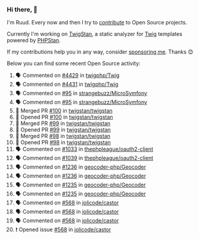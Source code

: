 ### Hi there, 👋

I'm Ruud. Every now and then I try to [contribute](https://github.com/pulls?q=+is%3Apr+author%3Aruudk+archived%3Afalse+is%3Apublic+) to Open Source projects.

Currently I'm working on [TwigStan](https://github.com/twigstan), a static analyzer for [Twig](https://twig.symfony.com/) templates powered by [PHPStan](https://phpstan.org/).

If my contributions help you in any way, consider [sponsoring me](https://github.com/sponsors/ruudk). Thanks 😊

Below you can find some recent Open Source activity:

<!--START_SECTION:activity-->
1. 🗣 Commented on [#4429](https://github.com/twigphp/Twig/pull/4429#issuecomment-2482049914) in [twigphp/Twig](https://github.com/twigphp/Twig)
2. 🗣 Commented on [#4431](https://github.com/twigphp/Twig/pull/4431#issuecomment-2482048854) in [twigphp/Twig](https://github.com/twigphp/Twig)
3. 🗣 Commented on [#95](https://github.com/strangebuzz/MicroSymfony/pull/95#issuecomment-2481394446) in [strangebuzz/MicroSymfony](https://github.com/strangebuzz/MicroSymfony)
4. 🗣 Commented on [#95](https://github.com/strangebuzz/MicroSymfony/pull/95#issuecomment-2481394212) in [strangebuzz/MicroSymfony](https://github.com/strangebuzz/MicroSymfony)
5. 🎉 Merged PR [#100](https://github.com/twigstan/twigstan/pull/100) in [twigstan/twigstan](https://github.com/twigstan/twigstan)
6. 💪 Opened PR [#100](https://github.com/twigstan/twigstan/pull/100) in [twigstan/twigstan](https://github.com/twigstan/twigstan)
7. 🎉 Merged PR [#99](https://github.com/twigstan/twigstan/pull/99) in [twigstan/twigstan](https://github.com/twigstan/twigstan)
8. 💪 Opened PR [#99](https://github.com/twigstan/twigstan/pull/99) in [twigstan/twigstan](https://github.com/twigstan/twigstan)
9. 🎉 Merged PR [#98](https://github.com/twigstan/twigstan/pull/98) in [twigstan/twigstan](https://github.com/twigstan/twigstan)
10. 💪 Opened PR [#98](https://github.com/twigstan/twigstan/pull/98) in [twigstan/twigstan](https://github.com/twigstan/twigstan)
11. 🗣 Commented on [#1033](https://github.com/thephpleague/oauth2-client/pull/1033#issuecomment-2478150955) in [thephpleague/oauth2-client](https://github.com/thephpleague/oauth2-client)
12. 🗣 Commented on [#1039](https://github.com/thephpleague/oauth2-client/pull/1039#issuecomment-2478150195) in [thephpleague/oauth2-client](https://github.com/thephpleague/oauth2-client)
13. 🗣 Commented on [#1236](https://github.com/geocoder-php/Geocoder/pull/1236#issuecomment-2476141542) in [geocoder-php/Geocoder](https://github.com/geocoder-php/Geocoder)
14. 🗣 Commented on [#1236](https://github.com/geocoder-php/Geocoder/pull/1236#issuecomment-2476120418) in [geocoder-php/Geocoder](https://github.com/geocoder-php/Geocoder)
15. 🗣 Commented on [#1235](https://github.com/geocoder-php/Geocoder/pull/1235#issuecomment-2475835297) in [geocoder-php/Geocoder](https://github.com/geocoder-php/Geocoder)
16. 🗣 Commented on [#1235](https://github.com/geocoder-php/Geocoder/pull/1235#issuecomment-2475779766) in [geocoder-php/Geocoder](https://github.com/geocoder-php/Geocoder)
17. 🗣 Commented on [#568](https://github.com/jolicode/castor/issues/568#issuecomment-2473865452) in [jolicode/castor](https://github.com/jolicode/castor)
18. 🗣 Commented on [#568](https://github.com/jolicode/castor/issues/568#issuecomment-2473864183) in [jolicode/castor](https://github.com/jolicode/castor)
19. 🗣 Commented on [#568](https://github.com/jolicode/castor/issues/568#issuecomment-2473841558) in [jolicode/castor](https://github.com/jolicode/castor)
20. ❗ Opened issue [#568](https://github.com/jolicode/castor/issues/568) in [jolicode/castor](https://github.com/jolicode/castor)
<!--END_SECTION:activity-->
